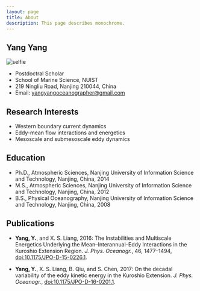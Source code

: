 ```yaml
---
layout: page
title: About
description: This page describes monochrome.
---
```

## Yang Yang
![selfie](http://yang-yang.info/wp-content/uploads/2016/06/selfie-225x300.jpg)
- Postdoctral Scholar 
- School of Marine Science, NUIST
- 219 Ningliu Road, Nanjing 210044, China
- Email: yangyangoceanographer@gmail.com 

## Research Interests

- Western boundary current dynamics
- Eddy-mean flow interactions and energetics
- Mesoscale and submesoscale eddy dynamics


## Education
- Ph.D., Atmospheric Sciences, Nanjing University of Information Science and Technology, Nanjing, China, 2014
- M.S., Atmospheric Sciences, Nanjing University of Information Science and Technology, Nanjing, China, 2012
- B.S., Physical Oceanography, Nanjing University of Information Science and Technology, Nanjing, China, 2008


## Publications

- **Yang, Y.**, and X. S. Liang, 2016: The Instabilities and Multiscale Energetics Underlying the Mean–Interannual–Eddy Interactions in the Kuroshio Extension Region. *J. Phys. Oceanogr.*, 46, 1477–1494, [doi:10.1175/JPO-D-15-0226.1](http://journals.ametsoc.org/doi/abs/10.1175/JPO-D-15-0226.1).

- **Yang, Y.**, X. S. Liang, B. Qiu, and S. Chen, 2017: On the decadal variability of the eddy kinetic energy in the Kuroshio Extension. *J. Phys. Oceanogr.*, [doi:10.1175/JPO-D-16-0201.1](http://journals.ametsoc.org/doi/abs/10.1175/JPO-D-15-0226.1).



